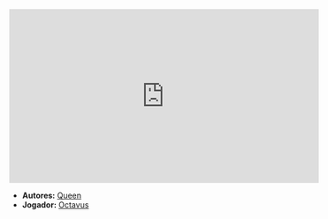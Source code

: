<iframe width="560" height="315" src="https://www.youtube.com/embed/WUOtCLOXgm8?si=q-4_39TR1p_1Rd8m" title="YouTube video player" frameborder="0" allow="accelerometer; autoplay; clipboard-write; encrypted-media; gyroscope; picture-in-picture; web-share" referrerpolicy="strict-origin-when-cross-origin" allowfullscreen></iframe>

- **Autores:** [Queen](content/Autores/Queen.md)
- **Jogador:** [Octavus](content/Jogadores/Octavus.md)